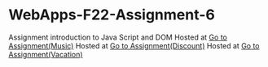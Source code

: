 # WebApps-F22-Assignment-6
Assignment introduction to Java Script and DOM
Hosted at [Go to Assignment(Music)](https://44-563-web-apps-f22.github.io/44563-webapps-assignment-6-PR45H4N7H/musician.html)
Hosted at [Go to Assignment(Discount)](https://44-563-web-apps-f22.github.io/44563-webapps-assignment-6-PR45H4N7H/discount.html)
Hosted at [Go to Assignment(Vacation)](https://44-563-web-apps-f22.github.io/44563-webapps-assignment-6-PR45H4N7H/vacation.html)